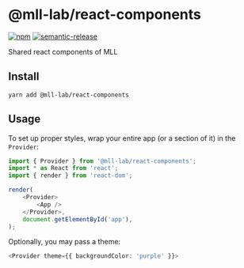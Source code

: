 # @mll-lab/react-components

[![npm](https://img.shields.io/npm/v/@mll-lab/react-components)](https://www.npmjs.com/package/@mll-lab/react-components)
[![semantic-release](https://img.shields.io/badge/%20%20%F0%9F%93%A6%F0%9F%9A%80-semantic--release-e10079.svg)](https://github.com/semantic-release/semantic-release)

Shared react components of MLL

## Install

    yarn add @mll-lab/react-components

## Usage

To set up proper styles, wrap your entire app (or a section of it) in the `Provider`:

```typescript jsx
import { Provider } from '@mll-lab/react-components';
import * as React from 'react';
import { render } from 'react-dom';

render(
    <Provider>
        <App />
    </Provider>,
    document.getElementById('app'),
);
```

Optionally, you may pass a theme:

```typescript jsx
<Provider theme={{ backgroundColor: 'purple' }}>
```
